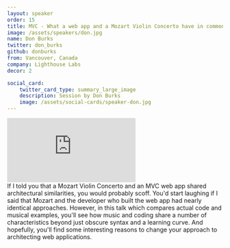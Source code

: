 ```yaml
---
layout: speaker
order: 15
title: MVC - What a web app and a Mozart Violin Concerto have in common
image: /assets/speakers/don.jpg
name: Don Burks
twitter: don_burks
github: donburks
from: Vancouver, Canada
company: Lighthouse Labs
decor: 2

social_card:
    twitter_card_type: summary_large_image
    description: Session by Don Burks
    image: /assets/social-cards/speaker-don.jpg
---
```


<div class="speaker-youtube">
    <iframe src="https://www.youtube.com/embed/wHu-_So_Pjc?rel=0" frameborder="0" allow="autoplay; encrypted-media" allowfullscreen></iframe>
</div>
If I told you that a Mozart Violin Concerto and an MVC web app shared architectural similarities, you would probably scoff. You'd start laughing if I said that Mozart and the developer who built the web app had nearly identical approaches. However, in this talk which compares actual code and musical examples, you'll see how music and coding share a number of characteristics beyond just obscure syntax and a learning curve. And hopefully, you'll find some interesting reasons to change your approach to architecting web applications.